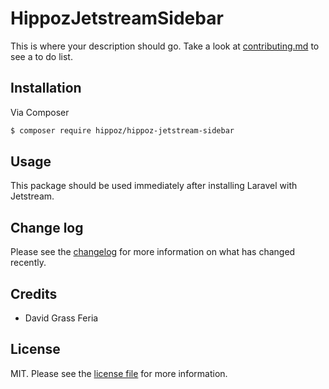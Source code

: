 # HippozJetstreamSidebar




This is where your description should go. Take a look at [contributing.md](contributing.md) to see a to do list.

## Installation

Via Composer

``` bash
$ composer require hippoz/hippoz-jetstream-sidebar
```

## Usage
This package should be used immediately after installing Laravel with Jetstream.

## Change log

Please see the [changelog](changelog.md) for more information on what has changed recently.



## Credits

- David Grass Feria


## License

MIT. Please see the [license file](license.md) for more information.

[ico-version]: https://img.shields.io/packagist/v/hippoz/hippoz-jetstream-sidebar.svg?style=flat-square
[ico-downloads]: https://img.shields.io/packagist/dt/hippoz/hippoz-jetstream-sidebar.svg?style=flat-square
[ico-travis]: https://img.shields.io/travis/hippoz/hippoz-jetstream-sidebar/master.svg?style=flat-square
[ico-styleci]: https://styleci.io/repos/12345678/shield

[link-packagist]: https://packagist.org/packages/hippoz/hippoz-jetstream-sidebar
[link-downloads]: https://packagist.org/packages/hippoz/hippoz-jetstream-sidebar
[link-travis]: https://travis-ci.org/hippoz/hippoz-jetstream-sidebar
[link-styleci]: https://styleci.io/repos/12345678
[link-author]: https://github.com/hippoz
[link-contributors]: ../../contributors
